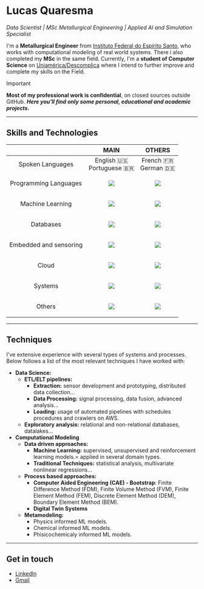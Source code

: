 # Lucas Quaresma
*Data Scientist | MSc Metallurgical Engineering | Applied AI and Simulation Specialist*

I'm a **Metallurgical Engineer** from [Instituto Federal do Espírito Santo](https://www.ifes.edu.br/), who works with computational modeling of real world systems. There i also completed my **MSc** in the same field. Currently, I'm a **student of Computer Science** on [Uniamérica/Descomplica](https://uniamerica.br/) where I intend to further improve and complete my skills on the Field.

> [!IMPORTANT]
> **Most of my professional work is confidential**, on closed sources outside GitHub. ***Here you'll find only some personal, educational and academic projects.***


---


## Skills and Technologies

|                        |                                                   MAIN                                                   |                                                         OTHERS                                                         |
| :--------------------: | :------------------------------------------------------------------------------------------------------: | :--------------------------------------------------------------------------------------------------------------------: |
|    Spoken Languages    |                                     English 🇺🇸<br>Portuguese 🇧🇷                                      |                                               French 🇫🇷<br>German 🇩🇪                                               |
| Programming Languages  |     <p align="center"> <a href=""> <img src="https://skillicons.dev/icons?i=python,rust"> </a> </p>      | <p align="center"> <a href=""> <img src="https://skillicons.dev/icons?i=bash,cpp,java,kotlin,octave,matlab"> </a> </p> |
|    Machine Learning    |      <p align="center"> <a href=""> <img src="https://skillicons.dev/icons?i=tensorflow"> </a> </p>      |              <p align="center"> <a href=""> <img src="https://skillicons.dev/icons?i=pytorch"> </a> </p>               |
|       Databases        |        <p align="center"> <a href=""> <img src="https://skillicons.dev/icons?i=sqlite"> </a> </p>        |          <p align="center"> <a href=""> <img src="https://skillicons.dev/icons?i=postgres,mongodb"> </a> </p>          |
| Embedded and sensoring |       <p align="center"> <a href=""> <img src="https://skillicons.dev/icons?i=arduino"> </a> </p>        |            <p align="center"> <a href=""> <img src="https://skillicons.dev/icons?i=raspberrypi"> </a> </p>             |
|         Cloud          |         <p align="center"> <a href=""> <img src="https://skillicons.dev/icons?i=aws"> </a> </p>          |             <p align="center"> <a href=""> <img src="https://skillicons.dev/icons?i=azure,gcp"> </a> </p>              |
|        Systems         |  <p align="center"> <a href=""> <img src="https://skillicons.dev/icons?i=linux,ubuntu,mint"> </a> </p>   |           <p align="center"> <a href=""> <img src="https://skillicons.dev/icons?i=windows,debian"> </a> </p>           |
|         Others         | <p align="center"> <a href=""> <img src="https://skillicons.dev/icons?i=git,github,md,vscode"> </a> </p> |       <p align="center"> <a href=""> <img src="https://skillicons.dev/icons?i=powershell,latex,regex"> </a> </p>       |


---


## Techniques

I've extensive experience with several types of systems and processes. Below follows a list of the most relevant techniques I have worked with:
- **Data Science:**
	- **ETL/ELT pipelines:**
		- **Extraction:** sensor development and prototyping, distributed data collection...
		- **Data Processing:** signal processing, data fusion, advanced analysis...
		- **Loading:** usage of automated pipelines with schedules procedures and crawlers on AWS.
	- **Exploratory analysis:** relational and non-relational databases, datalakes...
- **Computational Modeling**
	- **Data driven approaches:**
		- **Machine Learning:** supervised, unsupervised and reinforcement learning models.= applied in several domain types.
		- **Traditional Techniques:** statistical analysis, multivariate nonlinear regressions...
	- **Process based approaches:**
		- **Computer Aided Engineering (CAE) - Bootstrap**: Finite Difference Method (FDM), Finite Volume Method (FVM), Finite Element Method (FEM), Discrete Element Method (DEM), Boundary Element Method (BEM).
		- **Digital Twin Systems**
	- **Metamodeling:**
		- Physics informed ML models.
		- Chemical informed ML models.
		- Phisicochemicaly informed ML models.


---


## Get in touch
- [LinkedIn](https://www.linkedin.com/in/luksquaresma/)
- [Gmail](mailto:lucas.quaresma1@gmail.com)
